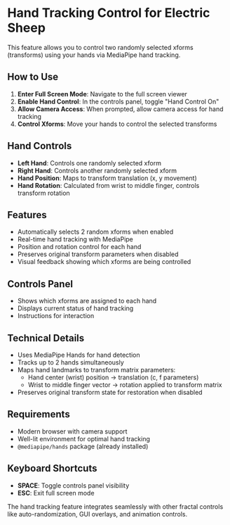 # Hand Tracking Control for Electric Sheep

This feature allows you to control two randomly selected xforms (transforms) using your hands via MediaPipe hand tracking.

## How to Use

1. **Enter Full Screen Mode**: Navigate to the full screen viewer
2. **Enable Hand Control**: In the controls panel, toggle "Hand Control On"
3. **Allow Camera Access**: When prompted, allow camera access for hand tracking
4. **Control Xforms**: Move your hands to control the selected transforms

## Hand Controls

- **Left Hand**: Controls one randomly selected xform
- **Right Hand**: Controls another randomly selected xform
- **Hand Position**: Maps to transform translation (x, y movement)
- **Hand Rotation**: Calculated from wrist to middle finger, controls transform rotation

## Features

- Automatically selects 2 random xforms when enabled
- Real-time hand tracking with MediaPipe
- Position and rotation control for each hand
- Preserves original transform parameters when disabled
- Visual feedback showing which xforms are being controlled

## Controls Panel

- Shows which xforms are assigned to each hand
- Displays current status of hand tracking
- Instructions for interaction

## Technical Details

- Uses MediaPipe Hands for hand detection
- Tracks up to 2 hands simultaneously  
- Maps hand landmarks to transform matrix parameters:
  - Hand center (wrist) position → translation (c, f parameters)
  - Wrist to middle finger vector → rotation applied to transform matrix
- Preserves original transform state for restoration when disabled

## Requirements

- Modern browser with camera support
- Well-lit environment for optimal hand tracking
- `@mediapipe/hands` package (already installed)

## Keyboard Shortcuts

- **SPACE**: Toggle controls panel visibility
- **ESC**: Exit full screen mode

The hand tracking feature integrates seamlessly with other fractal controls like auto-randomization, GUI overlays, and animation controls. 